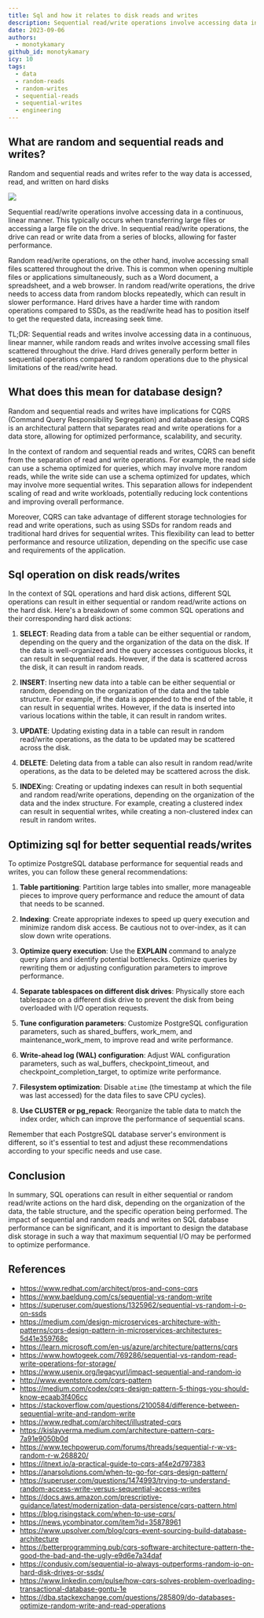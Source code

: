 ```yaml
---
title: Sql and how it relates to disk reads and writes
description: Sequential read/write operations involve accessing data in a continuous, linear manner. This typically occurs when transferring large files or accessing a large file on the drive. In sequential read/write operations, the drive can read or write data from a series of blocks, allowing for faster performance...
date: 2023-09-06
authors:
  - monotykamary
github_id: monotykamary
icy: 10
tags:
  - data
  - random-reads
  - random-writes
  - sequential-reads
  - sequential-writes
  - engineering
---
```


## What are random and sequential reads and writes?

Random and sequential reads and writes refer to the way data is accessed, read, and written on hard disks

![](assets/sql-and-how-it-relates-to-disk-reads-and-writes_disk-sequential-random-access.webp)

Sequential read/write operations involve accessing data in a continuous, linear manner. This typically occurs when transferring large files or accessing a large file on the drive. In sequential read/write operations, the drive can read or write data from a series of blocks, allowing for faster performance.

Random read/write operations, on the other hand, involve accessing small files scattered throughout the drive. This is common when opening multiple files or applications simultaneously, such as a Word document, a spreadsheet, and a web browser. In random read/write operations, the drive needs to access data from random blocks repeatedly, which can result in slower performance. Hard drives have a harder time with random operations compared to SSDs, as the read/write head has to position itself to get the requested data, increasing seek time.

TL;DR: Sequential reads and writes involve accessing data in a continuous, linear manner, while random reads and writes involve accessing small files scattered throughout the drive. Hard drives generally perform better in sequential operations compared to random operations due to the physical limitations of the read/write head.

## What does this mean for database design?

Random and sequential reads and writes have implications for CQRS (Command Query Responsibility Segregation) and database design. CQRS is an architectural pattern that separates read and write operations for a data store, allowing for optimized performance, scalability, and security.

In the context of random and sequential reads and writes, CQRS can benefit from the separation of read and write operations. For example, the read side can use a schema optimized for queries, which may involve more random reads, while the write side can use a schema optimized for updates, which may involve more sequential writes. This separation allows for independent scaling of read and write workloads, potentially reducing lock contentions and improving overall performance.

Moreover, CQRS can take advantage of different storage technologies for read and write operations, such as using SSDs for random reads and traditional hard drives for sequential writes. This flexibility can lead to better performance and resource utilization, depending on the specific use case and requirements of the application.

## Sql operation on disk reads/writes

In the context of SQL operations and hard disk actions, different SQL operations can result in either sequential or random read/write actions on the hard disk. Here's a breakdown of some common SQL operations and their corresponding hard disk actions:

1. **SELECT**: Reading data from a table can be either sequential or random, depending on the query and the organization of the data on the disk. If the data is well-organized and the query accesses contiguous blocks, it can result in sequential reads. However, if the data is scattered across the disk, it can result in random reads.

2. **INSERT**: Inserting new data into a table can be either sequential or random, depending on the organization of the data and the table structure. For example, if the data is appended to the end of the table, it can result in sequential writes. However, if the data is inserted into various locations within the table, it can result in random writes.

3. **UPDATE**: Updating existing data in a table can result in random read/write operations, as the data to be updated may be scattered across the disk.

4. **DELETE**: Deleting data from a table can also result in random read/write operations, as the data to be deleted may be scattered across the disk.

5. **INDEX**ing: Creating or updating indexes can result in both sequential and random read/write operations, depending on the organization of the data and the index structure. For example, creating a clustered index can result in sequential writes, while creating a non-clustered index can result in random writes.

## Optimizing sql for better sequential reads/writes

To optimize PostgreSQL database performance for sequential reads and writes, you can follow these general recommendations:

1. **Table partitioning**: Partition large tables into smaller, more manageable pieces to improve query performance and reduce the amount of data that needs to be scanned.

2. **Indexing**: Create appropriate indexes to speed up query execution and minimize random disk access. Be cautious not to over-index, as it can slow down write operations.

3. **Optimize query execution**: Use the **EXPLAIN** command to analyze query plans and identify potential bottlenecks. Optimize queries by rewriting them or adjusting configuration parameters to improve performance.

4. **Separate tablespaces on different disk drives**: Physically store each tablespace on a different disk drive to prevent the disk from being overloaded with I/O operation requests.

5. **Tune configuration parameters**: Customize PostgreSQL configuration parameters, such as shared_buffers, work_mem, and maintenance_work_mem, to improve read and write performance.

6. **Write-ahead log (WAL) configuration**: Adjust WAL configuration parameters, such as wal_buffers, checkpoint_timeout, and checkpoint_completion_target, to optimize write performance.

7. **Filesystem optimization**: Disable `atime` (the timestamp at which the file was last accessed) for the data files to save CPU cycles).

8. **Use CLUSTER or pg_repack**: Reorganize the table data to match the index order, which can improve the performance of sequential scans.

Remember that each PostgreSQL database server's environment is different, so it's essential to test and adjust these recommendations according to your specific needs and use case.

## Conclusion

In summary, SQL operations can result in either sequential or random read/write actions on the hard disk, depending on the organization of the data, the table structure, and the specific operation being performed. The impact of sequential and random reads and writes on SQL database performance can be significant, and it is important to design the database disk storage in such a way that maximum sequential I/O may be performed to optimize performance.

## References

- https://www.redhat.com/architect/pros-and-cons-cqrs
- https://www.baeldung.com/cs/sequential-vs-random-write
- https://superuser.com/questions/1325962/sequential-vs-random-i-o-on-ssds
- https://medium.com/design-microservices-architecture-with-patterns/cqrs-design-pattern-in-microservices-architectures-5d41e359768c
- https://learn.microsoft.com/en-us/azure/architecture/patterns/cqrs
- https://www.howtogeek.com/769286/sequential-vs-random-read-write-operations-for-storage/
- https://www.usenix.org/legacyurl/impact-sequential-and-random-io
- http://www.eventstore.com/cqrs-pattern
- https://medium.com/codex/cqrs-design-pattern-5-things-you-should-know-ecaab3f406cc
- https://stackoverflow.com/questions/2100584/difference-between-sequential-write-and-random-write
- https://www.redhat.com/architect/illustrated-cqrs
- https://kislayverma.medium.com/architecture-pattern-cqrs-7a91e9050b0d
- https://www.techpowerup.com/forums/threads/sequential-r-w-vs-random-r-w.268820/
- https://itnext.io/a-practical-guide-to-cqrs-af4e2d797383
- https://anarsolutions.com/when-to-go-for-cqrs-design-pattern/
- https://superuser.com/questions/1474993/trying-to-understand-random-access-write-versus-sequential-access-writes
- https://docs.aws.amazon.com/prescriptive-guidance/latest/modernization-data-persistence/cqrs-pattern.html
- https://blog.risingstack.com/when-to-use-cqrs/
- https://news.ycombinator.com/item?id=35878961
- https://www.upsolver.com/blog/cqrs-event-sourcing-build-database-architecture
- https://betterprogramming.pub/cqrs-software-architecture-pattern-the-good-the-bad-and-the-ugly-e9d6e7a34daf
- https://condusiv.com/sequential-io-always-outperforms-random-io-on-hard-disk-drives-or-ssds/
- https://www.linkedin.com/pulse/how-cqrs-solves-problem-overloading-transactional-database-gontu-1e
- https://dba.stackexchange.com/questions/285809/do-databases-optimize-random-write-and-read-operations
